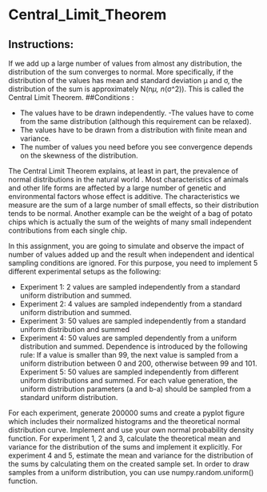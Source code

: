 # Central_Limit_Theorem

## Instructions:
If we add up a large number of values from almost any distribution, the distribution of the sum
converges to normal. More specifically, if the distribution of the values has mean and standard
deviation μ and σ, the distribution of the sum is approximately N(n*μ, n*(σ^2)). This is called the Central
Limit Theorem.
##Conditions :
- The values have to be drawn independently.
-The values have to come from the same distribution (although this requirement can be
relaxed).
- The values have to be drawn from a distribution with finite mean and variance.
- The number of values you need before you see convergence depends on the skewness of the
distribution.

The Central Limit Theorem explains, at least in part, the prevalence of normal distributions in the
natural world . Most characteristics of animals and other life forms are affected by a large number of
genetic and environmental factors whose effect is additive. The characteristics we measure are the
sum of a large number of small effects, so their distribution tends to be normal. Another example can
be the weight of a bag of potato chips which is actually the sum of the weights of many small
independent contributions from each single chip.

In this assignment, you are going to simulate and observe the impact of number of values added up
and the result when independent and identical sampling conditions are ignored. For this purpose, you
need to implement 5 different experimental setups as the following:
- Experiment 1: 2 values are sampled independently from a standard uniform distribution and summed.
- Experiment 2: 4 values are sampled independently from a standard uniform distribution and summed.
- Experiment 3: 50 values are sampled independently from a standard uniform distribution and summed
- Experiment 4: 50 values are sampled dependently from a uniform distribution and summed.
Dependence is introduced by the following rule: If a value is smaller than 99, the next value is sampled
from a uniform distribution between 0 and 200, otherwise between 99 and 101.
Experiment 5: 50 values are sampled independently from different uniform distributions and summed.
For each value generation, the uniform distribution parameters (a and b-a) should be sampled from a
standard uniform distribution.

For each experiment, generate 200000 sums and create a pyplot figure which includes their
normalized histograms and the theoretical normal distribution curve. Implement and use your own
normal probability density function. For experiment 1, 2 and 3, calculate the theoretical mean and
variance for the distribution of the sums and implement it explicitly. For experiment 4 and 5, estimate
the mean and variance for the distribution of the sums by calculating them on the created sample set.
In order to draw samples from a uniform distribution, you can use numpy.random.uniform()
function.
